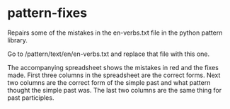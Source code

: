 # pattern-fixes
Repairs some of the mistakes in the en-verbs.txt file in the python pattern library.

Go to /pattern/text/en/en-verbs.txt and replace that file with this one. 

The accompanying spreadsheet shows the mistakes in red and the fixes made.
First three columns in the spreadsheet are the correct forms.
Next two columns are the correct form of the simple past and what pattern thought the simple past was.
The last two columns are the same thing for past participles.

